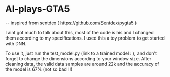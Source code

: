 # AI-plays-GTA5

-- inspired from sentdex ( https://github.com/Sentdex/pygta5 )

I aint got much to talk about this, most of the code is his and I changed them according to my specifications.
I used this a toy problem to get started with DNN.

To use it, just run the test_model.py (link to a trained model : ), and don't forget to change the dimensions according to your window size.
After cleaning data, the valid data samples are around 22k and the accuracy of the model is 67% (not so bad !!)

